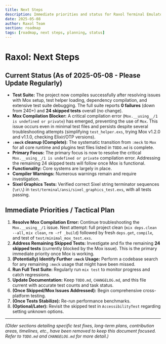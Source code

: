 ```yaml
---
title: Next Steps
description: Immediate priorities and status for Raxol Terminal Emulator development
date: 2025-05-08
author: Raxol Team
section: roadmap
tags: [roadmap, next steps, planning, status]
---
```


# Raxol: Next Steps

## Current Status (As of 2025-05-08 - Please Update Regularly)

- **Test Suite:** The project now compiles successfully after resolving issues with Mox setup, test helper loading, dependency compilation, and extensive test suite debugging. The full suite reports **0 failures** (down from 240+) and **24 skipped tests** overall (no change).
- **Mox Compilation Blocker:** A critical compilation error (`Mox.__using__/1 is undefined or private`) has emerged, preventing the use of `Mox`. This issue occurs even in minimal test files and persists despite several troubleshooting attempts (simplifying `test_helper.exs`, trying Mox v1.2.0 and v1.1.0, checking Elixir/OTP versions).
- **`:meck` cleanup (Complete):** The systematic transition from `:meck` to `Mox` for all core runtime and plugins test files listed in `TODO.md` is complete.
- **Primary Focus:** The primary focus is now to resolve the critical `Mox.__using__/1 is undefined or private` compilation error. Addressing the remaining 24 skipped tests will follow once Mox is functional.
- **Functionality:** Core systems are largely in place.
- **Compiler Warnings:** Numerous warnings remain and require investigation.
- **Sixel Graphics Tests:** Verified correct Sixel string terminator sequences (`\e\\`) in `test/terminal/ansi/sixel_graphics_test.exs`, with all tests passing.

## Immediate Priorities / Tactical Plan

1. **Resolve Mox Compilation Error:** Continue troubleshooting the `Mox.__using__/1` issue. Next attempt: full project clean (`mix deps.clean --all`, `mix clean`, `rm -rf _build`) followed by fresh `deps.get`, `compile`, and test of `test/minimal_mox_test.exs`.
2. **Address Remaining Skipped Tests:** Investigate and fix the remaining **24 skipped tests** (currently blocked by the Mox issue). This is the primary immediate priority once Mox is working.
3. **(Potentially) Identify Further `:meck` Usage:** Perform a codebase search for any remaining `:meck` usage that might have been missed.
4. **Run Full Test Suite:** Regularly run `mix test` to monitor progress and catch regressions.
5. **Update Documentation:** Keep `TODO.md`, `CHANGELOG.md`, and this file current with accurate test counts and task status.
6. **(Once Skipped/Mox Issues Addressed):** Begin comprehensive cross-platform testing.
7. **(Once Tests Stabilize):** Re-run performance benchmarks.
8. **(Optional/Later):** Revisit the skipped test in `AccessibilityTest` regarding setting unknown options.

---

_(Older sections detailing specific test fixes, long-term plans, contribution areas, timelines, etc., have been removed to keep this document focused. Refer to `TODO.md` and `CHANGELOG.md` for more detail.)_
